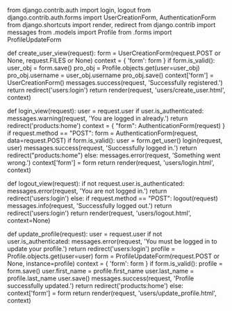 from django.contrib.auth import login, logout
from django.contrib.auth.forms import UserCreationForm, AuthenticationForm
from django.shortcuts import render, redirect
from django.contrib import messages
from .models import Profile
from .forms import ProfileUpdateForm



def create_user_view(request):
    form = UserCreationForm(request.POST or None, request.FILES or None)
    context = {
        'form': form
    }
    if form.is_valid():
        user_obj = form.save()
        pro_obj = Profile.objects.get(user=user_obj)
        pro_obj.username = user_obj.username
        pro_obj.save()
        context['form'] = UserCreationForm()
        messages.success(request, 'Successfully registered.')
        return redirect('users:login')
    return render(request, 'users/create_user.html', context)


def login_view(request):
    user = request.user
    if user.is_authenticated:
        messages.warning(request, 'You are logged in already.')
        return redirect('products:home')
    context = {
        "form": AuthenticationForm(request)
    }
    if request.method == "POST":
        form = AuthenticationForm(request, data=request.POST)
        if form.is_valid():
            user = form.get_user()
            login(request, user)
            messages.success(request, 'Successfully logged in.')
            return redirect("products:home")
        else:
            messages.error(request, 'Something went wrong.')
            context['form'] = form
    return render(request, 'users/login.html', context)


def logout_view(request):
    if not request.user.is_authenticated:
        messages.error(request, 'You are not logged in.')
        return redirect('users:login')
    else:
        if request.method == "POST":
            logout(request)
            messages.info(request, 'Successfully logged out.')
            return redirect('users:login')
        return render(request, 'users/logout.html', context=None)
    

def update_profile(request):
    user = request.user
    if not user.is_authenticated:
        messages.error(request, 'You must be logged in to update your profile.')
        return redirect('users:login')
    profile = Profile.objects.get(user=user)
    form = ProfileUpdateForm(request.POST or None, instance=profile)
    context = {
        'form': form
    }
    if form.is_valid():
        profile = form.save()
        user.first_name = profile.first_name
        user.last_name = profile.last_name
        user.save()
        messages.success(request, 'Profile successfully updated.')
        return redirect('products:home')
    else:
        context['form'] = form
    return render(request, 'users/update_profile.html', context)
